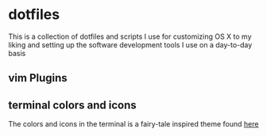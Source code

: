 # dotfiles

This is a collection of dotfiles and scripts I use for customizing OS X to my liking and setting up the software development tools I use on a day-to-day basis

## vim Plugins


## terminal colors and icons

The colors and icons in the terminal is a fairy-tale inspired theme found [here](https://github.com/mashaal/wild-cherry)
